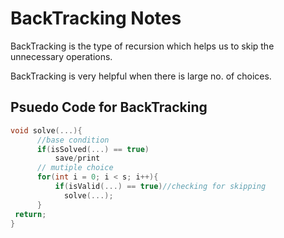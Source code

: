 # BackTracking Notes


BackTracking is the type of recursion which helps us to skip the unnecessary operations.

BackTracking is very helpful when there is large no. of choices.

## Psuedo Code for BackTracking

```cpp
void solve(...){
      //base condition
      if(isSolved(...) == true)
          save/print
      // mutiple choice
      for(int i = 0; i < s; i++){
          if(isValid(...) == true)//checking for skipping
            solve(...);
      }
 return;
} 

